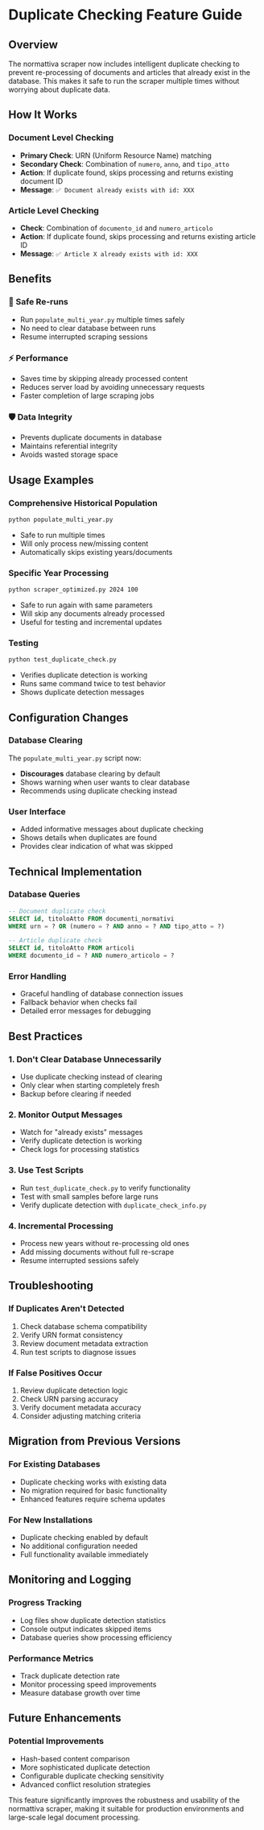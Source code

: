 # Duplicate Checking Feature Guide

## Overview

The normattiva scraper now includes intelligent duplicate checking to prevent re-processing of documents and articles that already exist in the database. This makes it safe to run the scraper multiple times without worrying about duplicate data.

## How It Works

### Document Level Checking

- **Primary Check**: URN (Uniform Resource Name) matching
- **Secondary Check**: Combination of `numero`, `anno`, and `tipo_atto`
- **Action**: If duplicate found, skips processing and returns existing document ID
- **Message**: `✅ Document already exists with id: XXX`

### Article Level Checking

- **Check**: Combination of `documento_id` and `numero_articolo`
- **Action**: If duplicate found, skips processing and returns existing article ID
- **Message**: `✅ Article X already exists with id: XXX`

## Benefits

### 🔄 Safe Re-runs

- Run `populate_multi_year.py` multiple times safely
- No need to clear database between runs
- Resume interrupted scraping sessions

### ⚡ Performance

- Saves time by skipping already processed content
- Reduces server load by avoiding unnecessary requests
- Faster completion of large scraping jobs

### 🛡️ Data Integrity

- Prevents duplicate documents in database
- Maintains referential integrity
- Avoids wasted storage space

## Usage Examples

### Comprehensive Historical Population

```bash
python populate_multi_year.py
```

- Safe to run multiple times
- Will only process new/missing content
- Automatically skips existing years/documents

### Specific Year Processing

```bash
python scraper_optimized.py 2024 100
```

- Safe to run again with same parameters
- Will skip any documents already processed
- Useful for testing and incremental updates

### Testing

```bash
python test_duplicate_check.py
```

- Verifies duplicate detection is working
- Runs same command twice to test behavior
- Shows duplicate detection messages

## Configuration Changes

### Database Clearing

The `populate_multi_year.py` script now:

- **Discourages** database clearing by default
- Shows warning when user wants to clear database
- Recommends using duplicate checking instead

### User Interface

- Added informative messages about duplicate checking
- Shows details when duplicates are found
- Provides clear indication of what was skipped

## Technical Implementation

### Database Queries

```sql
-- Document duplicate check
SELECT id, titoloAtto FROM documenti_normativi
WHERE urn = ? OR (numero = ? AND anno = ? AND tipo_atto = ?)

-- Article duplicate check
SELECT id, titoloAtto FROM articoli
WHERE documento_id = ? AND numero_articolo = ?
```

### Error Handling

- Graceful handling of database connection issues
- Fallback behavior when checks fail
- Detailed error messages for debugging

## Best Practices

### 1. Don't Clear Database Unnecessarily

- Use duplicate checking instead of clearing
- Only clear when starting completely fresh
- Backup before clearing if needed

### 2. Monitor Output Messages

- Watch for "already exists" messages
- Verify duplicate detection is working
- Check logs for processing statistics

### 3. Use Test Scripts

- Run `test_duplicate_check.py` to verify functionality
- Test with small samples before large runs
- Verify duplicate detection with `duplicate_check_info.py`

### 4. Incremental Processing

- Process new years without re-processing old ones
- Add missing documents without full re-scrape
- Resume interrupted sessions safely

## Troubleshooting

### If Duplicates Aren't Detected

1. Check database schema compatibility
2. Verify URN format consistency
3. Review document metadata extraction
4. Run test scripts to diagnose issues

### If False Positives Occur

1. Review duplicate detection logic
2. Check URN parsing accuracy
3. Verify document metadata accuracy
4. Consider adjusting matching criteria

## Migration from Previous Versions

### For Existing Databases

- Duplicate checking works with existing data
- No migration required for basic functionality
- Enhanced features require schema updates

### For New Installations

- Duplicate checking enabled by default
- No additional configuration needed
- Full functionality available immediately

## Monitoring and Logging

### Progress Tracking

- Log files show duplicate detection statistics
- Console output indicates skipped items
- Database queries show processing efficiency

### Performance Metrics

- Track duplicate detection rate
- Monitor processing speed improvements
- Measure database growth over time

## Future Enhancements

### Potential Improvements

- Hash-based content comparison
- More sophisticated duplicate detection
- Configurable duplicate checking sensitivity
- Advanced conflict resolution strategies

This feature significantly improves the robustness and usability of the normattiva scraper, making it suitable for production environments and large-scale legal document processing.
